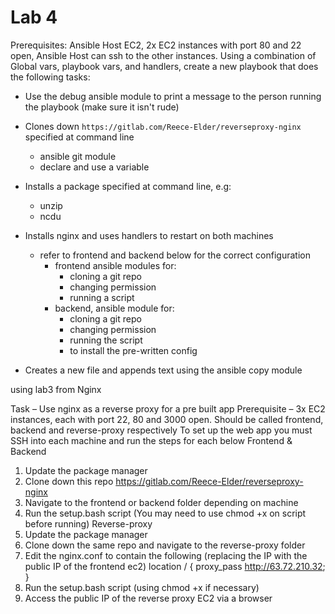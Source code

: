 # Lab 4

Prerequisites: Ansible Host EC2, 2x EC2 instances with port 80 and 22 open, Ansible
Host can ssh to the other instances.
Using a combination of Global vars, playbook vars, and handlers, create a new
playbook that does the following tasks:
- Use the debug ansible module to print a message to the person running the playbook (make sure it isn't rude)
- Clones down `https://gitlab.com/Reece-Elder/reverseproxy-nginx` specified at command line  
  - ansible git module
  - declare and use a variable
- Installs a package specified at command line, e.g: 
  - unzip
  - ncdu
- Installs nginx and uses handlers to restart on both machines
  - refer to frontend and backend below for the correct configuration
    - frontend ansible modules for:
      - cloning a git repo
      - changing permission
      - running a script
    - backend, ansible module for:
      - cloning a git repo
      - changing permission 
      - running the script
      - to install the pre-written config


- Creates a new file and appends text using the ansible copy module


using lab3 from Nginx

Task – Use nginx as a reverse proxy for a pre built app
Prerequisite – 3x EC2 instances, each with port 22, 80 and 3000 open. Should be
called frontend, backend and reverse-proxy respectively
To set up the web app you must SSH into each machine and run the steps for each
below
Frontend & Backend
1) Update the package manager
2) Clone down this repo https://gitlab.com/Reece-Elder/reverseproxy-nginx
3) Navigate to the frontend or backend folder depending on machine
4) Run the setup.bash script (You may need to use chmod +x on script before
running)
Reverse-proxy
1) Update the package manager
2) Clone down the same repo and navigate to the reverse-proxy folder
3) Edit the nginx.conf to contain the following (replacing the IP with the public
IP of the frontend ec2)
location / {
proxy_pass http://63.72.210.32;
}
4) Run the setup.bash script (using chmod +x if necessary)
5) Access the public IP of the reverse proxy EC2 via a browser
